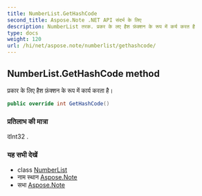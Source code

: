 ```yaml
---
title: NumberList.GetHashCode
second_title: Aspose.Note .NET API संदर्भ के लिए
description: NumberList तरक. प्रकर के लए हैश फ़ंक्शन के रूप में कर्य करत है
type: docs
weight: 120
url: /hi/net/aspose.note/numberlist/gethashcode/
---
```

## NumberList.GetHashCode method

प्रकार के लिए हैश फ़ंक्शन के रूप में कार्य करता है।

```csharp
public override int GetHashCode()
```

### प्रतिलाभ की मात्रा

दInt32 .

### यह सभी देखें

* class [NumberList](../)
* नाम स्थान [Aspose.Note](../../numberlist/)
* सभा [Aspose.Note](../../../)


